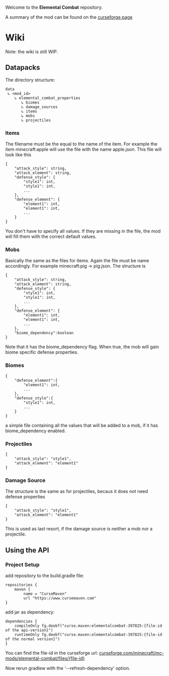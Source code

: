 Welcome to the **Elemental Combat** repository. 

A summary of the mod can be found on the [curseforge page](https://www.curseforge.com/minecraft/mc-mods/elemental-combat)

# Wiki 
Note: the wiki is still WIP.
## Datapacks
The directory structure:
	
	data
	 ↳ <mod_id>
	    ↳ elemental_combat_properties 
	       ↳ biomes
	       ↳ damage_sources
	       ↳ items
	       ↳ mobs
	       ↳ projectiles

### Items
The filename must be the equal to the name of the item. For example the item minecraft:apple will use the file with the name apple.json. This file will look like this
	
	{
		"attack_style": string,
		"attack_element": string,
		"defense_style": {
			"style1": int,
			"style1": int,
			...
		},
		"defense_element": {
			"element1": int,
			"element1": int,
			...
		}
	}
	
You don't have to specify all values. If they are missing in the file, the mod will fill them with the correct default values. 

### Mobs
Basically the same as the files for items. Again the file must be name accordingly. For example minecraft:pig -> pig.json. The structure is

	{
		"attack_style": string,
		"attack_element": string,
		"defense_style": {
			"style1": int,
			"style1": int,
			...
		},
		"defense_element": {
			"element1": int,
			"element1": int,
			...
		},
		"biome_dependency":boolean
	}

Note that it has the biome_dependency flag. When true, the mob will gain biome specific defense properties.

### Biomes

	{	
		"defense_element":{
			"element1": int,
			...
		},
		"defense_style":{
			"style1": int,
			...
		}
	}

a simple file containing all the values that will be added to a mob, if it has biome_dependency enabled.

### Projectiles

	{	
		"attack_style": "style1",
		"attack_element": "element1"
	}



### Damage Source
The structure is the same as for projectiles, becaus it does not need defense properties

	{	
		"attack_style": "style1",
		"attack_element": "element1"
	}

This is used as last resort, if the damage source is neither a mob nor a projectile. 

## Using the API

### Project Setup
add repository to the build.gradle file:

	repositories {
		maven {
			name = "CurseMaven"
			url "https://www.cursemaven.com"
	}

add jar as dependency:

	dependencies {
		compileOnly fg.deobf("curse.maven:elementalcombat-397825:{file-id of the api-version}")
		runtimeOnly fg.deobf("curse.maven:elementalcombat-397825:{file-id of the normal version}")
	}
		
You can find the file-id in the curseforge url:
	[curseforge.com/minecraft/mc-mods/elemental-combat/files/{file-id}](https://www.curseforge.com/minecraft/mc-mods/elemental-combat/files)

Now rerun gradlew with the '--refresh-dependency' option.
